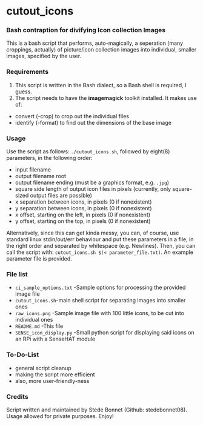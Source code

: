 # cutout\_icons
### Bash contraption for divifying Icon collection Images

This is a bash script that performs, auto-magically, a seperation (many croppings, actually) of picture/icon collection images into individual, smaller images, specified by the user.

### Requirements
1. This script is written in the Bash dialect, so a Bash shell is required,  I guess.
2. The script needs to have the **imagemagick** toolkit installed. It makes use of:
 * convert (-crop) to crop out the individual files
 * identify (-format) to find out the dimensions of the base image

### Usage
Use the script as follows:
`./cutout_icons.sh`, followed by eight(8) parameters, in the following order:
* input filename
* output filename root
* output filename ending (must be a graphics format, e.g. `.jpg`)
* square side length of output icon files in pixels (currently, only square-sized output files are possible)
* x separation between icons, in pixels (0 if nonexistent)
* y separation between icons, in pixels (0 if nonexistent)
* x offset, starting on the left, in pixels (0 if nonexistent)
* y offset, starting on the top, in pixels (0 if nonexistent)

Alternatively, since this can get kinda messy, you can, of course, use standard linux stdin/out/err behaviour and put these parameters in a file, in the right order and separated by whitespace (e.g. Newlines).
Then, you can call the script with:
`cutout_icons.sh $(< parameter_file.txt)`. An example parameter file is provided.

### File list
* `ci_sample_options.txt` -Sample options for processing the provided image file
* `cutout_icons.sh`-main shell script for separating images into smaller ones
* `raw_icons.png` -Sample image file with 100 little icons, to be cut into individual ones
* `README.md` -This file
* `SENSE_icon_display.py` -Small python script for displaying said icons on an RPi with a SenseHAT module

### To-Do-List
* general script cleanup
* making the script more efficient
* also, more user-friendly-ness

### Credits
Script written and maintained by Stede Bonnet (Github: stedebonnet08). Usage allowed for private purposes. Enjoy!
